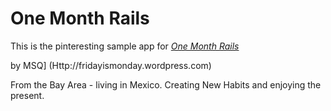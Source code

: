 # One Month Rails

This is the pinteresting sample app for
[*One Month Rails*](http://onemonthrails.com)

by MSQ] (Http://fridayismonday.wordpress.com)

From the Bay Area - living in Mexico. Creating New Habits and enjoying the present. 
